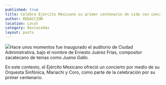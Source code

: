 ```yaml
---
published: true
title: Celebra Ejército Mexicano su primer centenario de vida con concierto inaugural de auditorio de Ciudad Administrativa
author: REDACCION
location: Local
category: Destacadas
layout: posts
---
```


![](http://i.imgur.com/gIDGUN0m.jpg)Hace unos momentos fue inaugurado el auditorio de Ciudad Administrativa, bajo el nombre de Ernesto Juárez Frías, compositor zacatecano de temas como _Juana Gallo._

En este contexto, el Ejército Mexicano ofreció un concierto por medio de su Orquesta Sinfónica, Mariachi y Coro, como parte de la celebración por su primer centenario.
